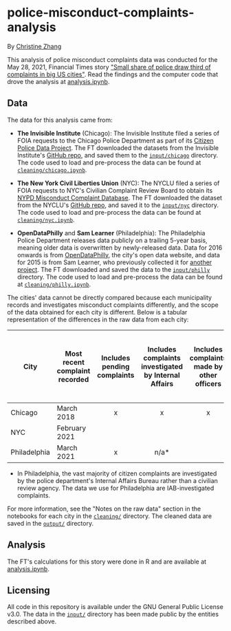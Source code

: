 # police-misconduct-complaints-analysis

By [Christine Zhang](mailto:christine.zhang@ft.com)

This analysis of police misconduct complaints data was conducted for the May 28, 2021, Financial Times story ["Small share of police draw third of complaints in big US cities"](https://www.ft.com/content/141182fc-7727-4af8-a555-5418fa46d09e). Read the findings and the computer code that drove the analysis at [analysis.ipynb](https://github.com/Financial-Times/police-misconduct-complaints-analysis/blob/main/analysis.ipynb).

## Data

The data for this analysis came from:

- **The Invisible Institute** (Chicago): The Invisible Institute filed a series of FOIA requests to the Chicago Police Department as part of its [Citizen Police Data Project](https://invisible.institute/police-data). The FT downloaded the datasets from the Invisible Institute's [GitHub repo](https://github.com/invinst/chicago-police-data/), and saved them to the [`input/chicago`](https://github.com/Financial-Times/police-misconduct-complaints-analysis/tree/main/input/chicago) directory. The code used to load and pre-process the data can be found at [`cleaning/chicago.ipynb`](https://github.com/Financial-Times/police-misconduct-complaints-analysis/blob/main/cleaning/chicago.ipynb).

- **The New York Civil Liberties Union** (NYC): The NYCLU filed a series of FOIA requests to NYC's Civilian Complaint Review Board to obtain its [NYPD Misconduct Complaint Database](https://www.nyclu.org/en/campaigns/nypd-misconduct-database). The FT downloaded the dataset from the NYCLU's [GitHub repo](https://github.com/new-york-civil-liberties-union/NYPD-Misconduct-Complaint-Database-Updated), and saved it to the [`input/nyc`](https://github.com/Financial-Times/police-misconduct-complaints-analysis/tree/main/input/nyc) directory. The code used to load and pre-process the data can be found at [`cleaning/nyc.ipynb`](https://github.com/Financial-Times/police-misconduct-complaints-analysis/blob/main/cleaning/nyc.ipynb).

- **OpenDataPhilly** and **Sam Learner** (Philadelphia): The Philadelphia Police Department releases data publicly on a trailing 5-year basis, meaning older data is overwritten by newly-released data. Data for 2016 onwards is from [OpenDataPhilly](https://www.opendataphilly.org/dataset/police-complaints), the city's open data website, and data for 2015 is from Sam Learner, who previously collected it for [another project](https://github.com/sdl60660/philly_police_complaints). The FT downloaded and saved the data to the [`input/philly`](https://github.com/Financial-Times/police-misconduct-complaints-analysis/tree/main/input/philly) directory. The code used to load and pre-process the data can be found at [`cleaning/philly.ipynb`](https://github.com/Financial-Times/police-misconduct-complaints-analysis/blob/main/cleaning/philly.ipynb).

The cities' data cannot be directly compared because each municipality records and investigates misconduct complaints differently, and the scope of the data obtained for each city is different. Below is a tabular representation of the differences in the raw data from each city:

| City 	| Most recent complaint recorded 	| Includes pending complaints 	| Includes complaints investigated by Internal Affairs 	| Includes complaints made by other officers 	| Multiple officers can be named under a single complaint 	| The same officer be named in multiple allegations under a single complaint 	| Each row in the data is a separate allegation 	|
|-	|-	|:-:	|:-:	|:-:	|:-:	|:-:	|:-:	|
| Chicago 	| March 2018 	| x 	| x 	| x 	| x 	|  	| x 	|
| NYC 	| February 2021 	|  	|  	|  	| x 	| x 	| x 	|
| Philadelphia | March 2021 	| x 	| n/a* 	|  	| x 	| x 	| x 	|

* In Philadelphia, the vast majority of citizen complaints are investigated by the police department's Internal Affairs Bureau rather than a civilian review agency. The data we use for Philadelphia are IAB-investigated complaints.

For more information, see the "Notes on the raw data" section in the notebooks for each city in the [`cleaning/`](https://github.com/Financial-Times/police-misconduct-complaints-analysis/tree/main/cleaning) directory. The cleaned data are saved in the [`output/`](https://github.com/Financial-Times/police-misconduct-complaints-analysis/tree/main/output) directory.

## Analysis

The FT's calculations for this story were done in R and are available at [analysis.ipynb](https://github.com/Financial-Times/police-misconduct-complaints-analysis/blob/main/analysis.ipynb).


## Licensing

All code in this repository is available under the GNU General Public License v3.0. The data in the [`input/`](https://github.com/Financial-Times/police-misconduct-complaints-analysis/tree/main/input) directory has been made public by the entities described above.
